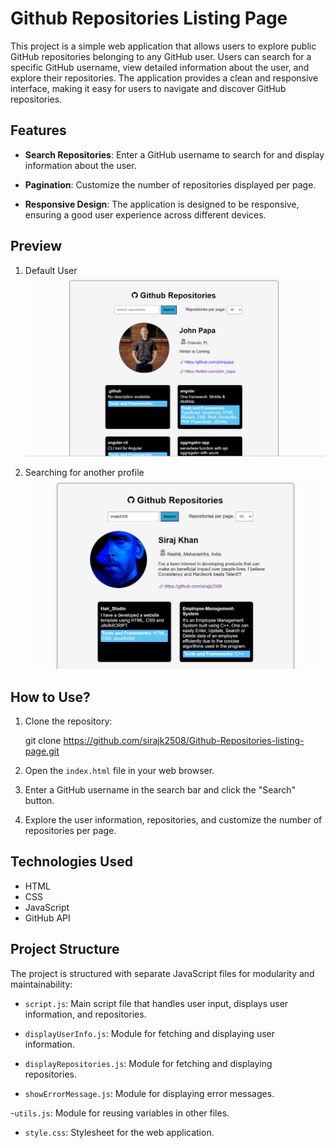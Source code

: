 # Github Repositories Listing Page

This project is a simple web application that allows users to explore public GitHub repositories belonging to any GitHub user. Users can search for a specific GitHub username, view detailed information about the user, and explore their repositories. The application provides a clean and responsive interface, making it easy for users to navigate and discover GitHub repositories.

## Features

- **Search Repositories**: Enter a GitHub username to search for and display information about the user.

- **Pagination**: Customize the number of repositories displayed per page.

- **Responsive Design**: The application is designed to be responsive, ensuring a good user experience across different devices.

## Preview
1.	Default User
 ![Project Preview](./github1.png)
 
2.	Searching for another profile
![Project Preview](./github2.png)
 
## How to Use?

1. Clone the repository:

   git clone https://github.com/sirajk2508/Github-Repositories-listing-page.git

2. Open the `index.html` file in your web browser.

3. Enter a GitHub username in the search bar and click the "Search" button.

4. Explore the user information, repositories, and customize the number of repositories per page.

## Technologies Used

- HTML
- CSS
- JavaScript
- GitHub API

## Project Structure

The project is structured with separate JavaScript files for modularity and maintainability:

- `script.js`: Main script file that handles user input, displays user information, and repositories.

- `displayUserInfo.js`: Module for fetching and displaying user information.

- `displayRepositories.js`: Module for fetching and displaying repositories.

- `showErrorMessage.js`: Module for displaying error messages.

-`utils.js`: Module for reusing variables in other files.

- `style.css`: Stylesheet for the web application.
